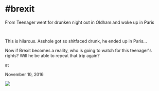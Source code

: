 # #brexit

From Teenager went for drunken night out in Oldham and woke up in Paris

 


This is hilarous. Asshole got so shitfaced drunk, he ended up in Paris... 

Now if Brexit becomes a reality, who is going to watch for this teenager's rights? Will he be able to repeat that trip again?







at

November 10, 2016















![](Screenshot%2Bfrom%2B2016-11-10%2B13-02-33.png)
